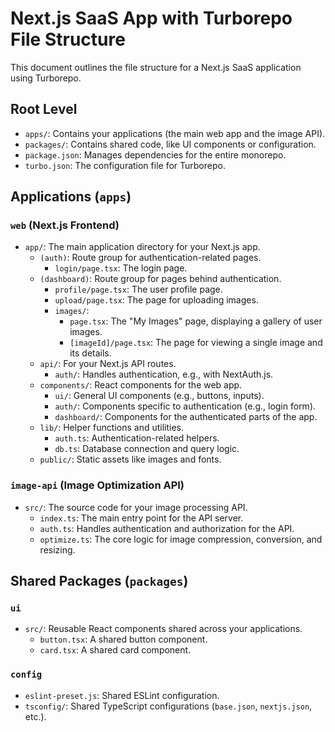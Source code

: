 # Next.js SaaS App with Turborepo File Structure

This document outlines the file structure for a Next.js SaaS application using Turborepo.

## Root Level

- `apps/`: Contains your applications (the main web app and the image API).
- `packages/`: Contains shared code, like UI components or configuration.
- `package.json`: Manages dependencies for the entire monorepo.
- `turbo.json`: The configuration file for Turborepo.

## Applications (`apps`)

### `web` (Next.js Frontend)

- `app/`: The main application directory for your Next.js app.
  - `(auth)`: Route group for authentication-related pages.
    - `login/page.tsx`: The login page.
  - `(dashboard)`: Route group for pages behind authentication.
    - `profile/page.tsx`: The user profile page.
    - `upload/page.tsx`: The page for uploading images.
    - `images/`:
      - `page.tsx`: The "My Images" page, displaying a gallery of user images.
      - `[imageId]/page.tsx`: The page for viewing a single image and its details.
  - `api/`: For your Next.js API routes.
    - `auth/`: Handles authentication, e.g., with NextAuth.js.
  - `components/`: React components for the web app.
    - `ui/`: General UI components (e.g., buttons, inputs).
    - `auth/`: Components specific to authentication (e.g., login form).
    - `dashboard/`: Components for the authenticated parts of the app.
  - `lib/`: Helper functions and utilities.
    - `auth.ts`: Authentication-related helpers.
    - `db.ts`: Database connection and query logic.
  - `public/`: Static assets like images and fonts.

### `image-api` (Image Optimization API)

- `src/`: The source code for your image processing API.
  - `index.ts`: The main entry point for the API server.
  - `auth.ts`: Handles authentication and authorization for the API.
  - `optimize.ts`: The core logic for image compression, conversion, and resizing.

## Shared Packages (`packages`)

### `ui`

- `src/`: Reusable React components shared across your applications.
  - `button.tsx`: A shared button component.
  - `card.tsx`: A shared card component.

### `config`

- `eslint-preset.js`: Shared ESLint configuration.
- `tsconfig/`: Shared TypeScript configurations (`base.json`, `nextjs.json`, etc.).
